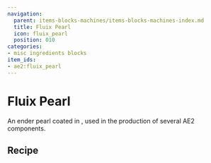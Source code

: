 ```yaml
---
navigation:
  parent: items-blocks-machines/items-blocks-machines-index.md
  title: Fluix Pearl
  icon: fluix_pearl
  position: 010
categories:
- misc ingredients blocks
item_ids:
- ae2:fluix_pearl
---
```


# Fluix Pearl

<ItemImage id="fluix_pearl" scale="4" />

An ender pearl coated in <ItemLink id="fluix_crystal" />, used in the production of
several AE2 components.

## Recipe

<RecipeFor id="fluix_pearl" />
